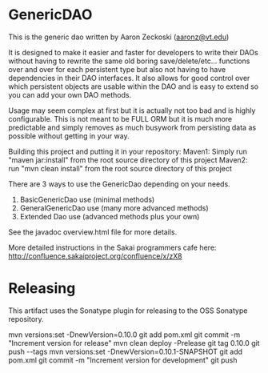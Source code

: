 # GenericDAO 
This is the generic dao written by Aaron Zeckoski (aaronz@vt.edu)

It is designed to make it easier and faster for developers to write their DAOs
without having to rewrite the same old boring save/delete/etc... functions over
and over for each persistent type but also not having to have dependencies 
in their DAO interfaces. It also allows for good control over which persistent
objects are usable within the DAO and is easy to extend so you can add your own
DAO methods.

Usage may seem complex at first but it is actually not too bad and is highly configurable.
This is not meant to be FULL ORM but it is much more predictable and simply removes as much
busywork from persisting data as possible without getting in your way.

Building this project and putting it in your repository:
Maven1: Simply run "maven jar:install" from the root source directory of this project
Maven2: run "mvn clean install" from the root source directory of this project

There are 3 ways to use the GenericDao depending on your needs. 
1) BasicGenericDao use (minimal methods)
2) GeneralGenericDao use (many more advanced methods)
3) Extended Dao use (advanced methods plus your own)

See the javadoc overview.html file for more details.

More detailed instructions in the Sakai programmers cafe here:
http://confluence.sakaiproject.org/confluence/x/zX8

# Releasing 

This artifact uses the Sonatype plugin for releasing to the OSS Sonatype repository.

   mvn versions:set -DnewVersion=0.10.0
   git add pom.xml
   git commit -m "Increment version for release"
   mvn clean deploy -Prelease
   git tag 0.10.0
   git push --tags
   mvn versions:set -DnewVersion=0.10.1-SNAPSHOT
   git add pom.xml
   git commit -m "Increment version for development"
   git push

